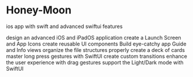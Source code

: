# Honey-Moon
ios app with swift and advanced swiftui features 


design an advanced iOS and iPadOS application
create a Launch Screen and App Icons
create reusable UI components
Build eye-catchy app Guide and Info views
organize the file structures properly
create a deck of cards
master long press gestures with SwiftUI
create custom transitions
enhance the user experience with drag gestures
support the Light/Dark mode with SwiftUI
